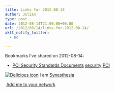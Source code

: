 ```yaml
---
title: Links for 2012-08-14
author: Julian
type: post
date: 2012-08-14T21:00:00+00:00
url: /2012/08/14/links-for-2012-08-14/
aktt_notify_twitter:
  - no

---
```

Bookmarks I&#8217;ve shared on 2012-08-14:

  * [PCI Security Standards Documents][1] 
    [security][2] [PCI][3] </li> </ul> 
    
    <p class="deliciouslink">
      <a href="https://del.icio.us/synesthesia" title="See all my bookmarks on del.icio.us"><img src="https://www.synesthesia.co.uk/images/deliciousicon.jpg" alt="Delicious icon" /></a>&nbsp;I am <a href="https://del.icio.us/synesthesia" title="See all my bookmarks on del.icio.us">Synesthesia</a>
    </p>
    
    <p class="deliciouslink">
      <a href="https://del.icio.us/network?add=synesthesia" title="Add me to your del.icio.us network"><img src="https://www.synesthesia.co.uk/images/add.gif" alt="" /></a>&nbsp;<a href="https://del.icio.us/network?add=synesthesia" title="Add me to your del.icio.us network">Add me to your network</a>
    </p>

 [1]: https://www.pcisecuritystandards.org/security_standards/documents.php?category=saqs
 [2]: https://www.delicious.com/synesthesia/security
 [3]: https://www.delicious.com/synesthesia/PCI